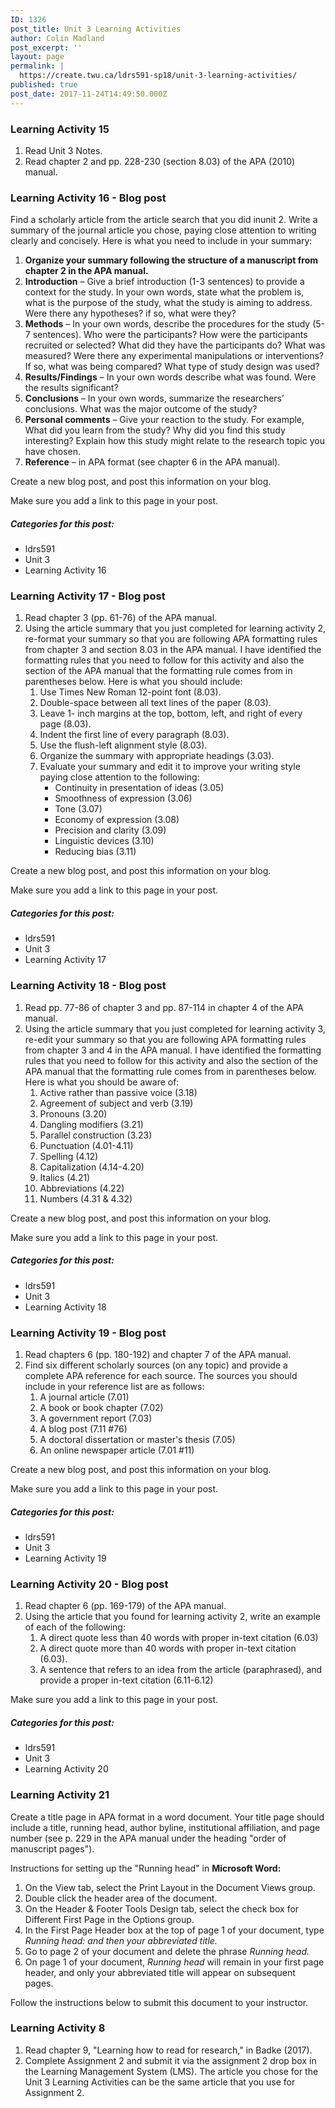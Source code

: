 ```yaml
---
ID: 1326
post_title: Unit 3 Learning Activities
author: Colin Madland
post_excerpt: ''
layout: page
permalink: |
  https://create.twu.ca/ldrs591-sp18/unit-3-learning-activities/
published: true
post_date: 2017-11-24T14:49:50.000Z
---
```


### Learning Activity 15

1. Read Unit 3 Notes.
2. Read chapter 2 and pp. 228-230 \(section 8.03\) of the APA \(2010\) manual.

### Learning Activity 16 - Blog post

Find a scholarly article from the article search that you did inunit 2.  Write a summary of the journal article you chose, paying close attention to writing clearly and concisely. Here is what you need to include in your summary:

1. **Organize your summary following the structure of a manuscript from chapter 2 in the APA manual.**
2. **Introduction** – Give a brief introduction \(1-3 sentences\) to provide a context for the study. In your own words, state what the problem is, what is the purpose of the study, what the study is aiming to address.  Were there any hypotheses? if so, what were they?
3. **Methods** – In your own words, describe the procedures for the study \(5-7 sentences\). Who were the participants? How were the participants recruited or selected?  What did they have the participants do?  What was measured? Were there any experimental manipulations or interventions? If so, what was being compared? What type of study design was used?
4. **Results/Findings** – In your own words describe what was found. Were the results significant?
5. **Conclusions** – In your own words, summarize the researchers’ conclusions. What was the major outcome of the study?
6. **Personal comments** – Give your reaction to the study. For example,  What did you learn from the study? Why did you find this study interesting? Explain how this study might relate to the research topic you have chosen.
7. **Reference** – in APA format \(see chapter 6 in the APA manual\).

Create a new blog post, and post this information on your blog.

Make sure you add a link to this page in your post.

##### Categories for this post:

* ldrs591
* Unit 3
* Learning Activity 16

### Learning Activity 17 - Blog post

1. Read chapter 3 \(pp. 61-76\) of the APA manual.
2. Using the article summary that you just completed for learning activity 2, re-format your summary so that you are following APA formatting rules from chapter 3 and section 8.03 in the APA manual. I have identified the formatting rules that you need to follow for this activity and also the section of the APA manual that the formatting rule comes from in parentheses below.  Here is what you should include:
   1. Use Times New Roman 12-point font \(8.03\).
   2. Double-space between all text lines of the paper \(8.03\).
   3. Leave 1- inch margins at the top, bottom, left, and right of every page \(8.03\).
   4. Indent the first line of every paragraph \(8.03\).
   5. Use the flush-left alignment style \(8.03\).
   6. Organize the summary with appropriate headings \(3.03\).
   7. Evaluate your summary and edit it to improve your writing style paying close attention to the following:
      * Continuity in presentation of ideas \(3.05\)
      * Smoothness of expression \(3.06\)
      * Tone \(3.07\)
      * Economy of expression \(3.08\)
      * Precision and clarity \(3.09\)
      * Linguistic devices \(3.10\)
      * Reducing bias \(3.11\)

Create a new blog post, and post this information on your blog.

Make sure you add a link to this page in your post.

##### Categories for this post:

* ldrs591
* Unit 3
* Learning Activity 17

### Learning Activity 18 - Blog post

1. Read pp. 77-86 of chapter 3 and pp. 87-114 in chapter 4 of the APA manual.
2. Using the article summary that you just completed for learning activity 3, re-edit your summary so that you are following APA formatting rules from chapter 3 and 4 in the APA manual. I have identified the formatting rules that you need to follow for this activity and also the section of the APA manual that the formatting rule comes from in parentheses below.  Here is what you should be aware of:
   1. Active rather than passive voice \(3.18\)
   2. Agreement of subject and verb \(3.19\)
   3. Pronouns \(3.20\)
   4. Dangling modifiers \(3.21\)
   5. Parallel construction \(3.23\)
   6. Punctuation \(4.01-4.11\) 
   7. Spelling \(4.12\)
   8. Capitalization \(4.14-4.20\)
   9. Italics \(4.21\)
   10. Abbreviations \(4.22\)
   11. Numbers \(4.31 & 4.32\)

Create a new blog post, and post this information on your blog.  

Make sure you add a link to this page in your post.

##### Categories for this post:

* ldrs591
* Unit 3
* Learning Activity 18

### Learning Activity 19 - Blog post

1. Read chapters 6 \(pp. 180-192\) and chapter 7 of the APA manual.
2. Find six different scholarly sources \(on any topic\) and provide a complete APA reference for each source.  The sources you should include in your reference list are as follows:
   1. A journal article \(7.01\)
   2. A book or book chapter \(7.02\)
   3. A government report \(7.03\)
   4. A blog post \(7.11 \#76\)
   5. A doctoral dissertation or master's thesis \(7.05\)
   6. An online newspaper article \(7.01 \#11\)

Create a new blog post, and post this information on your blog.  

Make sure you add a link to this page in your post.

##### Categories for this post:

* ldrs591
* Unit 3
* Learning Activity 19

### Learning Activity 20 - Blog post

1. Read chapter 6 \(pp. 169-179\) of the APA manual.
2. Using the article that you found for learning activity 2, write an example of each of the following:
   1. A direct quote less than 40 words with proper in-text citation \(6.03\)
   2. A direct quote more than 40 words with proper in-text citation \(6.03\).
   3. A sentence that refers to an idea from the article \(paraphrased\), and provide a proper in-text citation \(6.11-6.12\)

Make sure you add a link to this page in your post.

##### Categories for this post:

* ldrs591
* Unit 3
* Learning Activity 20

### Learning Activity 21

Create a title page in APA format in a word document. Your title page should include a title, running head, author byline, institutional affiliation, and page number \(see p. 229 in the APA manual under the heading "order of manuscript pages"\).

Instructions for setting up the "Running head" in **Microsoft Word:**

1. On the View tab, select the Print Layout in the Document Views group.
2. Double click the header area of the document.
3. On the Header & Footer Tools Design tab, select the check box for Different First Page in the Options group.
4. In the First Page Header box at the top of page 1 of your document, type _Running head: and then your abbreviated title._
5. Go to page 2 of your document and delete the phrase _Running head._
6. On page 1 of your document, _Running head_ will remain in your first page header, and only your abbreviated title will appear on subsequent pages.

Follow the instructions below to submit this document to your instructor.

### Learning Activity 8

1. Read chapter 9, "Learning how to read for research," in Badke \(2017\).
2. Complete Assignment 2 and submit it via the assignment 2 drop box in the Learning Management System \(LMS\). The article you chose for the Unit 3 Learning Activities can be the same article that you use for Assignment 2.




